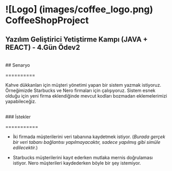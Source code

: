 # ![Logo] (images/coffee_logo.png) CoffeeShopProject
## Yazılım Geliştirici Yetiştirme Kampı (JAVA + REACT)  - 4.Gün Ödev2

<br>
## Senaryo

==========

Kahve dükkanları için müşteri yönetimi yapan bir sistem yazmak istiyoruz.
Örneğimizde Starbucks ve Nero firmaları için çalışıyoruz. Sistem esnek olduğu için yeni firma eklendiğinde mevcut kodları bozmadan eklemelerimizi yapabileceğiz.

<br>
### İstekler

===========

* İki firmada müşterilerini veri tabanına kaydetmek istiyor. (*Burada gerçek bir veri tabanı bağlantısı yapılmayacaktır, sadece yapılmış gibi simüle edilecektir.*)

* Starbucks müşterilerini kayıt ederken mutlaka mernis doğrulaması istiyor. Nero müşterileri kaydederken böyle bir şey istemiyor.


